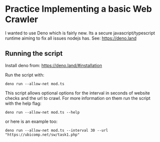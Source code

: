 # Practice Implementing a basic Web Crawler

I wanted to use Deno which is fairly new. Its a secure javascript/typescript runtime aiming to fix all issues nodejs has. See: https://deno.land

## Running the script

Install deno from: https://deno.land/#installation 

Run the script with:

```
deno run --allow-net mod.ts
```

This script allows optional options for the interval in seconds of website checks and the url to crawl. For more information on them run the script with the help flag:

```
deno run --allow-net mod.ts --help
```

or here is an example too:

```
deno run --allow-net mod.ts --interval 30 --url "https://ubicomp.net/sw/task1.php"
```